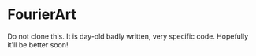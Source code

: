 # FourierArt

Do not clone this. It is day-old badly written, very specific code. Hopefully it'll be better soon!
